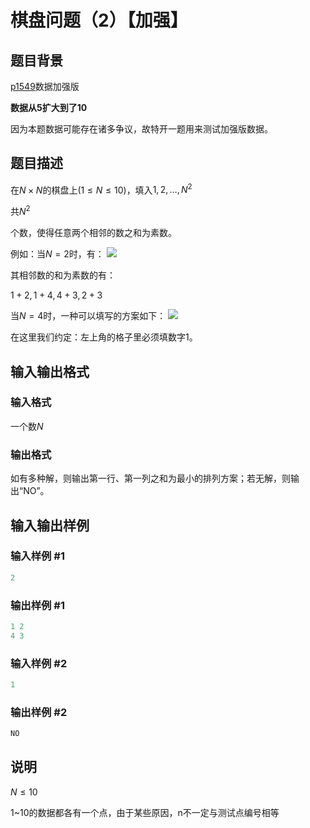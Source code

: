# 棋盘问题（2）【加强】

## 题目背景

[p1549](https://www.luogu.org/problem/P1549)数据加强版

**数据从5扩大到了10**

因为本题数据可能存在诸多争议，故特开一题用来测试加强版数据。

## 题目描述

在$N \times N$的棋盘上$(1≤N≤10)$，填入$1,2,…,N^2$

共$N^2$

个数，使得任意两个相邻的数之和为素数。

例如：当$N=2$时，有： ![](https://cdn.luogu.com.cn/upload/pic/317.png)

其相邻数的和为素数的有：

$1+2,1+4,4+3,2+3$

当$N=4$时，一种可以填写的方案如下： ![](https://cdn.luogu.com.cn/upload/pic/316.png)

在这里我们约定：左上角的格子里必须填数字$1$。

## 输入输出格式

### 输入格式

一个数$N$

### 输出格式

如有多种解，则输出第一行、第一列之和为最小的排列方案；若无解，则输出“NO”。

## 输入输出样例

### 输入样例 #1

```cpp
2
```


### 输出样例 #1

```cpp
1 2
4 3
```


### 输入样例 #2

```cpp
1
```


### 输出样例 #2

```cpp
NO
```


## 说明

$N\leq10$

1~10的数据都各有一个点，由于某些原因，n不一定与测试点编号相等


